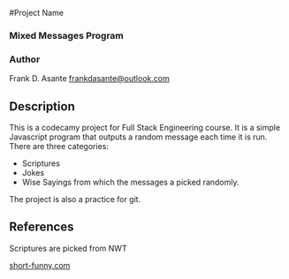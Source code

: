 #Project Name
### Mixed Messages Program

### Author
Frank D. Asante
frankdasante@outlook.com

## Description
This is a codecamy project for Full Stack Engineering course. It is a simple Javascript program that outputs a random message each time it is run.
There are three categories:
* Scriptures
* Jokes
* Wise Sayings
from which the messages a picked randomly.

The project is also a practice for git.

## References
Scriptures are picked from NWT

[short-funny.com](short-funny.com)

